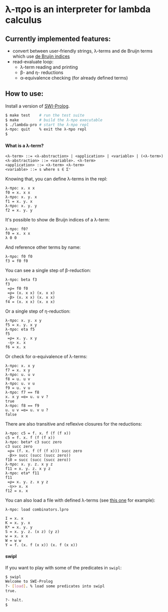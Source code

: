 λ-προ is an interpreter for lambda calculus
=====


Currently implemented features:
-----
* convert between user-friendly strings, λ-terms and
  de Bruijn terms which use [de Bruijn indices](https://en.wikipedia.org/wiki/De_Bruijn_index)
* read-evaluate loop:
  - λ-term reading and printing
  - β- and η- reductions
  - α-equivalence checking (for already defined terms)

How to use:
-----
Install a version of [SWI-Prolog](http://www.swi-prolog.org/).


```bash
$ make test    # run the test suite
$ make         # build the λ-προ executable
$ ./lambda-pro # start the λ-προ repl
λ-προ: quit    % exit the λ-προ repl
$
```

#### What is a λ-term?

```
<λ-term> ::= <λ-abstraction> | <application> | <variable> | (<λ-term>)
<λ-abstraction> ::= <variable>. <λ-term>
<application> ::= <λ-term> <λ-term>
<variable> ::= s where s ∈ Σ⁺
```

Knowing that, you can define λ-terms in the repl:
```
λ-προ: x. x x
f0 = x. x x
λ-προ: x. y. x
f1 = x. y. x
λ-προ: x. y. y
f2 = x. y. y
```
It's possible to show de Bruijn indices of a λ-term:
```
λ-προ: f0?
f0 = x. x x
λ 0 0
```
And reference other terms by name:
```
λ-προ: f0 f0
f3 = f0 f0
```
You can see a single step of β-reduction:
```
λ-προ: beta f3
f3
 =ρ= f0 f0
 =ρ= (x. x x) (x. x x)
 -β> (x. x x) (x. x x)
f4 = (x. x x) (x. x x)
```
Or a single step of η-reduction:
```
λ-προ: x. y. x y
f5 = x. y. x y
λ-προ: eta f5
f5
 =ρ= x. y. x y
 -η> x. x
f6 = x. x
```
Or check for α-equivalence of λ-terms:
```
λ-προ: x. x y
f7 = x. x y
λ-προ: u. u v
f8 = u. u v
λ-προ: u. v u
f9 = u. v u
λ-προ: f7 == f8
x. x y =α= u. u v ?
true
λ-προ: f8 == f9
u. u v =α= u. v u ?
false
```
There are also transitive and reflexive closures for the reductions:
```
λ-προ: c5 = f. x. f (f (f x)) 
c5 = f. x. f (f (f x))
λ-προ: beta* c3 succ zero
c3 succ zero
 =ρ= (f. x. f (f (f x))) succ zero
 -β>> succ (succ (succ zero))
f10 = succ (succ (succ zero))
λ-προ: x. y. z. x y z
f11 = x. y. z. x y z
λ-προ: eta* f11
f11
 =ρ= x. y. z. x y z
 -η>> x. x
f12 = x. x
```
You can also load a file with defined λ-terms (see [this one](./combinators.lpro) for example):
```
λ-προ: load combinators.lpro

I = x. x
K = x. y. x
K* = x. y. y
S = x. y. z. (x z) (y z)
w = x. x x
W = w w
Y = f. (x. f (x x)) (x. f (x x))
```

#### swipl

If you want to play with some of the predicates in `swipl`:
```bash
$ swipl
Welcome to SWI-Prolog
?- [load]. % load some predicates into swipl
true.

?- halt.
$
```
